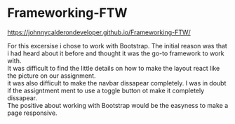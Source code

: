 # Frameworking-FTW
https://johnnycalderondeveloper.github.io/Frameworking-FTW/

For this excersise i chose to work with Bootstrap. The initial reason was that i had heard about it before  and thought it was the go-to framework to work with.<br>
It was difficult to find the little details on how to make the layout react like the picture on our assignment.<br>
it was also difficult to make the navbar dissapear completely. I was in doubt if the assigntment ment to use a toggle button ot make it completely dissapear.<br>
The positive about working with Bootstrap would be the easyness to make a page responsive.
